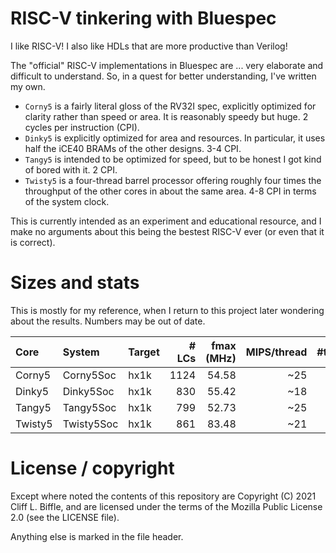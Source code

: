 # RISC-V tinkering with Bluespec

I like RISC-V! I also like HDLs that are more productive than Verilog!

The "official" RISC-V implementations in Bluespec are ... very elaborate and
difficult to understand. So, in a quest for better understanding, I've written
my own.

- `Corny5` is a fairly literal gloss of the RV32I spec, explicitly optimized for
  clarity rather than speed or area. It is reasonably speedy but huge. 2 cycles
  per instruction (CPI).
- `Dinky5` is explicitly optimized for area and resources. In particular, it
  uses half the iCE40 BRAMs of the other designs. 3-4 CPI.
- `Tangy5` is intended to be optimized for speed, but to be honest I got kind of
  bored with it. 2 CPI.
- `Twisty5` is a four-thread barrel processor offering roughly four times the
  throughput of the other cores in about the same area. 4-8 CPI in terms of the
  system clock.

This is currently intended as an experiment and educational resource, and I make
no arguments about this being the bestest RISC-V ever (or even that it is
correct).

# Sizes and stats

This is mostly for my reference, when I return to this project later wondering
about the results. Numbers may be out of date.

| Core | System | Target | # LCs | fmax (MHz) | MIPS/thread | #threads |
| :--- | :----- | :----- | ----: | ---------: | ----------: | -------: |
| Corny5 | Corny5Soc | hx1k | 1124 | 54.58 | ~25 | 1 |
| Dinky5 | Dinky5Soc | hx1k | 830 | 55.42 | ~18 | 1 |
| Tangy5 | Tangy5Soc | hx1k | 799 | 52.73 | ~25 | 1 |
| Twisty5 | Twisty5Soc | hx1k | 861 | 83.48 | ~21 | 4 |

# License / copyright

Except where noted the contents of this repository are Copyright (C) 2021 Cliff
L. Biffle, and are licensed under the terms of the Mozilla Public License 2.0
(see the LICENSE file).

Anything else is marked in the file header.
